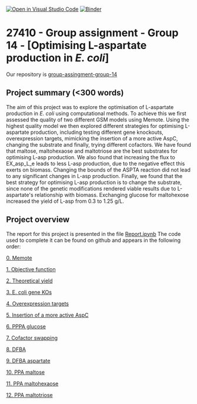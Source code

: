 [![Open in Visual Studio Code](https://classroom.github.com/assets/open-in-vscode-718a45dd9cf7e7f842a935f5ebbe5719a5e09af4491e668f4dbf3b35d5cca122.svg)](https://classroom.github.com/online_ide?assignment_repo_id=12060741&assignment_repo_type=AssignmentRepo)
[![Binder](https://mybinder.org/badge_logo.svg)](https://mybinder.org/v2/gh/27410/[PUT-YOUR-REPOSITORY-HERE]/main)

# 27410 - Group assignment - Group 14 - [Optimising L-aspartate production in _E. coli_]

Our repository is [group-assingment-group-14](https://github.com/27410/group-assingment-group-14)


## Project summary (<300 words)

The aim of this project was to explore the optimisation of L-aspartate production in _E. coli_ using computational methods. To achieve this we first assessed the quality of two different GSM models using Memote. Using the highest quality model we then explored different strategies for optimising L-aspartate production, including testing different gene knockouts, overexpression targets, mimicking the insertion of a more active AspC, changing the substrate and finally, trying different cofactors. We have found that maltose, maltohexaose and maltotriose are the best substrates for optimising L-asp production. We also found that increasing the flux to EX_asp_L_e leads to less L-asp production, due to the negative effect this exerts on biomass. Changing the bounds of the ASPTA reaction did not lead to any significant changes in L-asp production. Finally, we found that the best strategy for optimising L-asp production is to change the substrate, since none of the genetic modifications rendered viable results due to L-aspartate's relationship with biomass. Exchanging glucose for maltohexose increased the yield of L-asp from 0.3 to 1.25 g/L. 


## Project overview
The report for this project is presented in the file [Report.ipynb](https://github.com/27410/group-assingment-group-14/blob/main/Report.ipynb) The code used to complete it can be found on github and appears in the following order:

[0. Memote](https://github.com/27410/group-assingment-group-14/blob/main/0.%20Memote.ipynb)

[1. Objective function](https://github.com/27410/group-assingment-group-14/blob/main/1_Objective_function.ipynb)

[2. Theoretical yield](https://github.com/27410/group-assingment-group-14/blob/main/2_Theoretical_yield.ipynb)

[3. E. coli gene KOs](https://github.com/27410/group-assingment-group-14/blob/main/3_E.%20coli_gene_Kos.ipynb)

[4. Overexpression targets](https://github.com/27410/group-assingment-group-14/blob/main/4_Overexpression_targets.ipynb)

[5. Insertion of a more active AspC](https://github.com/27410/group-assingment-group-14/blob/main/5_AspC_higher_Kcat.ipynb)

[6. PPPA glucose](https://github.com/27410/group-assingment-group-14/blob/main/6_PPPA.ipynb)

[7. Cofactor swapping](https://github.com/27410/group-assingment-group-14/blob/main/7_Cofactor_swapping.ipynb)

[8. DFBA](https://github.com/27410/group-assingment-group-14/blob/main/8_DFBA.ipynb)

[9. DFBA aspartate](https://github.com/27410/group-assingment-group-14/blob/main/9_DFBA_asp.ipynb)

[10. PPA maltose](https://github.com/27410/group-assingment-group-14/blob/main/10_PPPA_maltose.ipynb)

[11. PPA maltohexaose](https://github.com/27410/group-assingment-group-14/blob/main/11_PPPA_maltotrexaose.ipynb)

[12. PPA maltotriose](https://github.com/27410/group-assingment-group-14/blob/main/12_PPPA_maltotriose.ipynb)




